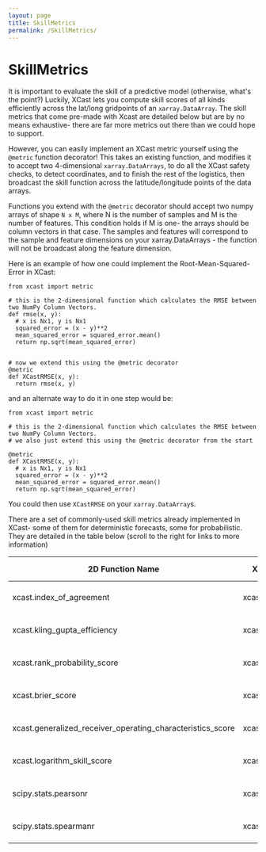 ```yaml
---
layout: page
title: SkillMetrics
permalink: /SkillMetrics/
---
```


# SkillMetrics

It is important to evaluate the skill of a predictive model (otherwise, what's the point?) Luckily, XCast lets you compute skill scores of all kinds efficiently across the lat/long gridpoints of an `xarray.DataArray`. The skill metrics that come pre-made with Xcast are detailed below but are by no means exhaustive- there are far more metrics out there than we could hope to support. 

However, you can easily implement an XCast metric yourself using the `@metric` function decorator! This takes an existing function, and modifies it to accept two 4-dimensional `xarray.DataArrays`, to do all the XCast safety checks, to detect coordinates, and to finish the rest of the logistics, then broadcast the skill function across the latitude/longitude points of the data arrays.

Functions you extend with the `@metric` decorator should accept two numpy arrays of shape `N x M`, where N is the number of samples and M is the number of features. This condition holds if M is one- the arrays should be column vectors in that case. The samples and features will correspond to the sample and feature dimensions on your xarray.DataArrays - the function will not be broadcast along the feature dimension. 

Here is an example of how one could implement the Root-Mean-Squared-Error in XCast: 

```
from xcast import metric 

# this is the 2-dimensional function which calculates the RMSE between two NumPy Column Vectors.
def rmse(x, y):
  # x is Nx1, y is Nx1
  squared_error = (x - y)**2 
  mean_squared_error = squared_error.mean() 
  return np.sqrt(mean_squared_error) 
  
  
# now we extend this using the @metric decorator 
@metric
def XCastRMSE(x, y): 
  return rmse(x, y) 
```

and an alternate way to do it in one step would be: 

```
from xcast import metric 

# this is the 2-dimensional function which calculates the RMSE between two NumPy Column Vectors.
# we also just extend this using the @metric decorator from the start

@metric
def XCastRMSE(x, y): 
  # x is Nx1, y is Nx1
  squared_error = (x - y)**2 
  mean_squared_error = squared_error.mean() 
  return np.sqrt(mean_squared_error) 
```

You could then use `XCastRMSE` on your `xarray.DataArray`s. 

There are a set of commonly-used skill metrics already implemented in XCast- some of them for deterministic forecasts, some for probabilistic. They are detailed in the table below (scroll to the right for links to more information) 

| 2D Function Name    | XCast Function Name    |     Intended Purpose     |    More information   |
| ------------------- | ---------------------- | ------------------------ | --------------------- |
| xcast.index_of_agreement  | xcast.IndexOfAgreement       |   Deterministic Forecasts (Nx1)  |     [link](https://agrimetsoft.com/calculators/Index%20of%20Agreement) [paper](https://www.researchgate.net/publication/235961403_A_refined_index_of_model_performance)        |
| xcast.kling_gupta_efficiency  | xcast.KlingGuptaEfficiency | Deterministic Forecasts (Nx1) |  [link](https://agrimetsoft.com/calculators/Kling-Gupta%20efficiency#) |
| xcast.rank_probability_score  | xcast.RankProbabilityScore | Probabilistic Forecasts (NxM) |  [link](https://stats.stackexchange.com/questions/112250/understanding-the-rank-probability-score#) |
| xcast.brier_score  | xcast.BrierScore | Probabilistic Forecasts (NxM) |  [link](https://en.wikipedia.org/wiki/Brier_score) |
| xcast.generalized_receiver_operating_characteristics_score | xcast.GROCS | Probabilistic Forecasts (NxM) | [link](https://iri.columbia.edu/wp-content/uploads/2013/07/scoredescriptions.pdf) | 
| xcast.logarithm_skill_score | xcast.LSS | Probabilistic Forecasts (NxM) | [link](https://www.researchgate.net/publication/317174540_Assessing_probabilistic_predictions_of_ENSO_phase_and_intensity_from_the_North_American_Multimodel_Ensemble/figures?lo=1) | 
| scipy.stats.pearsonr | xcast.Pearson | Deterministic Forecasts (Nx1) | [link](https://docs.scipy.org/doc/scipy/reference/generated/scipy.stats.pearsonr.html) | 
| scipy.stats.spearmanr | xcast.Spearman | Deterministic Forecasts (Nx1) | [link](https://docs.scipy.org/doc/scipy/reference/generated/scipy.stats.spearmanr.html) | 




